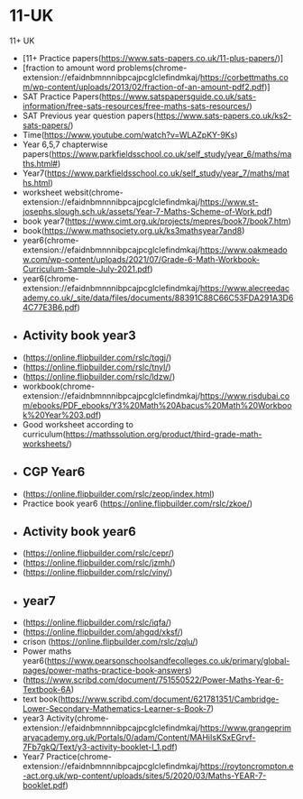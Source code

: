 # 11-UK
11+ UK

* [11+ Practice papers(https://www.sats-papers.co.uk/11-plus-papers/)]
* [fraction to amount word problems(chrome-extension://efaidnbmnnnibpcajpcglclefindmkaj/https://corbettmaths.com/wp-content/uploads/2013/02/fraction-of-an-amount-pdf2.pdf)]
* SAT Practice Papers(https://www.satspapersguide.co.uk/sats-information/free-sats-resources/free-maths-sats-resources/)
* SAT Previous year question papers(https://www.sats-papers.co.uk/ks2-sats-papers/)
* Time(https://www.youtube.com/watch?v=WLAZpKY-9Ks)
* Year 6,5,7  chapterwise papers(https://www.parkfieldsschool.co.uk/self_study/year_6/maths/maths.html#)
* Year7(https://www.parkfieldsschool.co.uk/self_study/year_7/maths/maths.html)
* worksheet websit(chrome-extension://efaidnbmnnnibpcajpcglclefindmkaj/https://www.st-josephs.slough.sch.uk/assets/Year-7-Maths-Scheme-of-Work.pdf)
* book year7(https://www.cimt.org.uk/projects/mepres/book7/book7.htm)
* book(https://www.mathsociety.org.uk/ks3mathsyear7and8)
* year6(chrome-extension://efaidnbmnnnibpcajpcglclefindmkaj/https://www.oakmeadow.com/wp-content/uploads/2021/07/Grade-6-Math-Workbook-Curriculum-Sample-July-2021.pdf)
* year6(chrome-extension://efaidnbmnnnibpcajpcglclefindmkaj/https://www.alecreedacademy.co.uk/_site/data/files/documents/88391C88C66C53FDA291A3D64C77E3B6.pdf)
* ## Activity book year3
* (https://online.flipbuilder.com/rslc/tqgj/)
* (https://online.flipbuilder.com/rslc/tnyl/)
* (https://online.flipbuilder.com/rslc/ldzw/)
* workbook(chrome-extension://efaidnbmnnnibpcajpcglclefindmkaj/https://www.risdubai.com/ebooks/PDF_ebooks/Y3%20Math%20Abacus%20Math%20Workbook%20Year%203.pdf)
* Good worksheet according to curriculum(https://mathssolution.org/product/third-grade-math-worksheets/)
* ## CGP Year6
* (https://online.flipbuilder.com/rslc/zeop/index.html)
* Practice book year6 (https://online.flipbuilder.com/rslc/zkoe/)
* ## Activity book year6
* (https://online.flipbuilder.com/rslc/cepr/)
* (https://online.flipbuilder.com/rslc/jzmh/)
* (https://online.flipbuilder.com/rslc/viny/)
* ## year7
* (https://online.flipbuilder.com/rslc/iqfa/)
* (https://online.flipbuilder.com/ahgqd/xksf/)
* crison (https://online.flipbuilder.com/rslc/zqlu/)
* Power maths year6(https://www.pearsonschoolsandfecolleges.co.uk/primary/global-pages/power-maths-practice-book-answers)
* (https://www.scribd.com/document/751550522/Power-Maths-Year-6-Textbook-6A)
* text book(https://www.scribd.com/document/621781351/Cambridge-Lower-Secondary-Mathematics-Learner-s-Book-7)
* year3 Activity(chrome-extension://efaidnbmnnnibpcajpcglclefindmkaj/https://www.grangeprimaryacademy.org.uk/Portals/0/adam/Content/MAHiIsKSxEGrvf-7Fb7gkQ/Text/y3-activity-booklet-l_1.pdf)
* Year7 Practice(chrome-extension://efaidnbmnnnibpcajpcglclefindmkaj/https://roytoncrompton.e-act.org.uk/wp-content/uploads/sites/5/2020/03/Maths-YEAR-7-booklet.pdf)
